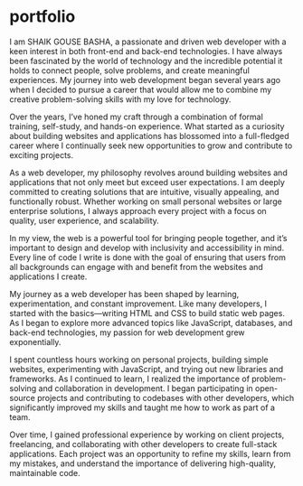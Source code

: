 # portfolio
I am SHAIK GOUSE BASHA, a passionate and driven web developer with a keen interest in both front-end and back-end technologies. I have always been fascinated by the world of technology and the incredible potential it holds to connect people, solve problems, and create meaningful experiences. My journey into web development began several years ago when I decided to pursue a career that would allow me to combine my creative problem-solving skills with my love for technology.

Over the years, I’ve honed my craft through a combination of formal training, self-study, and hands-on experience. What started as a curiosity about building websites and applications has blossomed into a full-fledged career where I continually seek new opportunities to grow and contribute to exciting projects.



As a web developer, my philosophy revolves around building websites and applications that not only meet but exceed user expectations. I am deeply committed to creating solutions that are intuitive, visually appealing, and functionally robust. Whether working on small personal websites or large enterprise solutions, I always approach every project with a focus on quality, user experience, and scalability.

In my view, the web is a powerful tool for bringing people together, and it’s important to design and develop with inclusivity and accessibility in mind. Every line of code I write is done with the goal of ensuring that users from all backgrounds can engage with and benefit from the websites and applications I create.


My journey as a web developer has been shaped by learning, experimentation, and constant improvement. Like many developers, I started with the basics—writing HTML and CSS to build static web pages. As I began to explore more advanced topics like JavaScript, databases, and back-end technologies, my passion for web development grew exponentially.

I spent countless hours working on personal projects, building simple websites, experimenting with JavaScript, and trying out new libraries and frameworks. As I continued to learn, I realized the importance of problem-solving and collaboration in development. I began participating in open-source projects and contributing to codebases with other developers, which significantly improved my skills and taught me how to work as part of a team.

Over time, I gained professional experience by working on client projects, freelancing, and collaborating with other developers to create full-stack applications. Each project was an opportunity to refine my skills, learn from my mistakes, and understand the importance of delivering high-quality, maintainable code.
